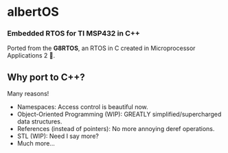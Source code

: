 # albertOS
### Embedded RTOS for TI MSP432 in C++

Ported from the **G8RTOS**, an RTOS in C created in Microprocessor Applications 2 🐊.

## Why port to C++?
Many reasons!
- Namespaces: Access control is beautiful now.
- Object-Oriented Programming (WIP): GREATLY simplified/supercharged data structures.
- References (instead of pointers): No more annoying deref operations.
- STL (WIP): Need I say more?
- Much more...
